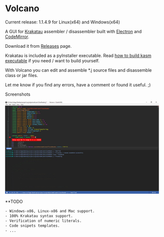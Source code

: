 # Volcano
Current release: 1.1.4.9 for Linux(x64) and Windows(x64)

A GUI for [Krakatau](https://github.com/Storyyeller/Krakatau) assembler / disassembler built with [Electron](https://github.com/electron/electron) and [CodeMirror](https://github.com/codemirror/CodeMirror).

Download it from [Releases](https://github.com/redking00/Volcano/releases) page.

Krakatau is included as a pyInstaller executable. 
Read [how to build kasm executable](https://github.com/redking00/Volcano/blob/master/src/krakatau/HOWTOBUILD.TXT/) if you need / want to build yourself. 

 
With Volcano you can edit and assemble *.j source files and disassemble class or jar files.
 
Let me know if you find any errors, have a comment or found it useful. ;)


Screenshots

![volcano screenshot_01](https://github.com/redking00/Volcano/raw/master/screenshot_01.jpg "Screenshot showing assembler error")    


**TODO

    - Windows-x86, Linux-x86 and Mac support. 
    - 100% Krakatau syntax support.
    - Verification of numeric literals.
    - Code snipets templates.
    - ...
    
    